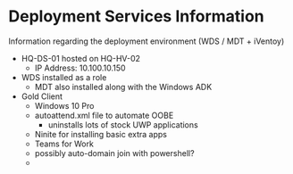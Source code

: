 # Deployment Services Information
Information regarding the deployment environment (WDS / MDT + iVentoy)

- HQ-DS-01 hosted on HQ-HV-02
    - IP Address: 10.100.10.150
- WDS installed as a role
    - MDT also installed along with the Windows ADK
- Gold Client
  - Windows 10 Pro
  - autoattend.xml file to automate OOBE
      - uninstalls lots of stock UWP applications
  - Ninite for installing basic extra apps
  - Teams for Work
  - possibly auto-domain join with powershell?
  - 